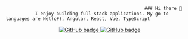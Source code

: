                                                         ### Hi there 👋 
               I enjoy building full-stack applications. My go to languages are Net(c#), Angular, React, Vue, TypeScript

<!--
**MatiasDevop/MatiasDevop** is a ✨ _special_ ✨ repository because its `README.md` (this file) appears on your GitHub profile.

Here are some ideas to get you started:

- 🔭 I’m currently working on ...
- 🌱 I’m currently learning ...
- 👯 I’m looking to collaborate on ...
- 🤔 I’m looking for help with ...
- 💬 Ask me about ...
- 📫 How to reach me: ...
- 😄 Pronouns: ...
- ⚡ Fun fact: ...
-->
                                      
<!--[How i build this ](https://github.com/MatiasDevop/MatiasDevop/blob/main/index.html)-->
<p align="center">
  <a href="https://twitter.com/NestorM2045">
    <img src="https://img.shields.io/twitter/follow/NestorM2045?label=follow%20me&logo=twitter&style=for-the-badge" alt="GitHub badge" />
  </a>
  <a href="https://github.com/MatiasDevop?tab=followers">
    <img src="https://img.shields.io/github/followers/MatiasDevop?label=follow%20me&logo=github&style=for-the-badge" alt="GitHub badge" /> 
  </a>
  
</p>
<!--<p> 
 <a href="https://www.linkedin.com/in/nestor-matias-a-192436186/">
    <img src="https://img.shields.io/badge/LinkedIn-0077B5?style=for-the-badge&logo=linkedin&logoColor=white" alt="GitHub badge" />
  </a>
</p>-->

 <!-- <img src="https://img.shields.io/github/followers/NestorM2045?label=Followers&logo=GitHub&style=for-the-badge" alt="GitHub badge" /> -->
